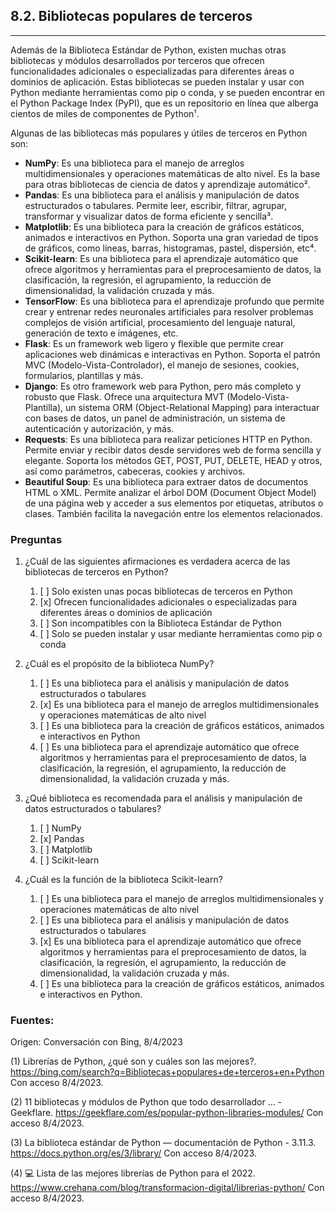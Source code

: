 ## 8.2. Bibliotecas populares de terceros
---
Además de la Biblioteca Estándar de Python, existen muchas otras bibliotecas y módulos desarrollados por terceros que ofrecen funcionalidades adicionales o especializadas para diferentes áreas o dominios de aplicación. Estas bibliotecas se pueden instalar y usar con Python mediante herramientas como pip o conda, y se pueden encontrar en el Python Package Index (PyPI), que es un repositorio en línea que alberga cientos de miles de componentes de Python¹.

Algunas de las bibliotecas más populares y útiles de terceros en Python son:

- **NumPy**: Es una biblioteca para el manejo de arreglos multidimensionales y operaciones matemáticas de alto nivel. Es la base para otras bibliotecas de ciencia de datos y aprendizaje automático².
- **Pandas**: Es una biblioteca para el análisis y manipulación de datos estructurados o tabulares. Permite leer, escribir, filtrar, agrupar, transformar y visualizar datos de forma eficiente y sencilla³.
- **Matplotlib**: Es una biblioteca para la creación de gráficos estáticos, animados e interactivos en Python. Soporta una gran variedad de tipos de gráficos, como líneas, barras, histogramas, pastel, dispersión, etc⁴.
- **Scikit-learn**: Es una biblioteca para el aprendizaje automático que ofrece algoritmos y herramientas para el preprocesamiento de datos, la clasificación, la regresión, el agrupamiento, la reducción de dimensionalidad, la validación cruzada y más.
- **TensorFlow**: Es una biblioteca para el aprendizaje profundo que permite crear y entrenar redes neuronales artificiales para resolver problemas complejos de visión artificial, procesamiento del lenguaje natural, generación de texto e imágenes, etc.
- **Flask**: Es un framework web ligero y flexible que permite crear aplicaciones web dinámicas e interactivas en Python. Soporta el patrón MVC (Modelo-Vista-Controlador), el manejo de sesiones, cookies, formularios, plantillas y más.
- **Django**: Es otro framework web para Python, pero más completo y robusto que Flask. Ofrece una arquitectura MVT (Modelo-Vista-Plantilla), un sistema ORM (Object-Relational Mapping) para interactuar con bases de datos, un panel de administración, un sistema de autenticación y autorización, y más.
- **Requests**: Es una biblioteca para realizar peticiones HTTP en Python. Permite enviar y recibir datos desde servidores web de forma sencilla y elegante. Soporta los métodos GET, POST, PUT, DELETE, HEAD y otros, así como parámetros, cabeceras, cookies y archivos.
- **Beautiful Soup**: Es una biblioteca para extraer datos de documentos HTML o XML. Permite analizar el árbol DOM (Document Object Model) de una página web y acceder a sus elementos por etiquetas, atributos o clases. También facilita la navegación entre los elementos relacionados.

### Preguntas

1. ¿Cuál de las siguientes afirmaciones es verdadera acerca de las bibliotecas de terceros en Python?
   1. [ ] Solo existen unas pocas bibliotecas de terceros en Python
   2. [x] Ofrecen funcionalidades adicionales o especializadas para diferentes áreas o dominios de aplicación
   3. [ ] Son incompatibles con la Biblioteca Estándar de Python
   4. [ ] Solo se pueden instalar y usar mediante herramientas como pip o conda

2. ¿Cuál es el propósito de la biblioteca NumPy?
   1. [ ] Es una biblioteca para el análisis y manipulación de datos estructurados o tabulares
   2. [x] Es una biblioteca para el manejo de arreglos multidimensionales y operaciones matemáticas de alto nivel
   3. [ ] Es una biblioteca para la creación de gráficos estáticos, animados e interactivos en Python
   4. [ ] Es una biblioteca para el aprendizaje automático que ofrece algoritmos y herramientas para el preprocesamiento de datos, la clasificación, la regresión, el agrupamiento, la reducción de dimensionalidad, la validación cruzada y más.

3. ¿Qué biblioteca es recomendada para el análisis y manipulación de datos estructurados o tabulares?
   1. [ ] NumPy
   2. [x] Pandas
   3. [ ] Matplotlib
   4. [ ] Scikit-learn

4. ¿Cuál es la función de la biblioteca Scikit-learn?
   1. [ ] Es una biblioteca para el manejo de arreglos multidimensionales y operaciones matemáticas de alto nivel
   2. [ ] Es una biblioteca para el análisis y manipulación de datos estructurados o tabulares
   3. [x] Es una biblioteca para el aprendizaje automático que ofrece algoritmos y herramientas para el preprocesamiento de datos, la clasificación, la regresión, el agrupamiento, la reducción de dimensionalidad, la validación cruzada y más.
   4. [ ] Es una biblioteca para la creación de gráficos estáticos, animados e interactivos en Python.

### Fuentes:

Origen: Conversación con Bing, 8/4/2023

(1) Librerías de Python, ¿qué son y cuáles son las mejores?. https://bing.com/search?q=Bibliotecas+populares+de+terceros+en+Python Con acceso 8/4/2023.

(2) 11 bibliotecas y módulos de Python que todo desarrollador ... - Geekflare. https://geekflare.com/es/popular-python-libraries-modules/ Con acceso 8/4/2023.

(3) La biblioteca estándar de Python — documentación de Python - 3.11.3. https://docs.python.org/es/3/library/ Con acceso 8/4/2023.

(4) 💻 Lista de las mejores librerías de Python para el 2022. https://www.crehana.com/blog/transformacion-digital/librerias-python/ Con acceso 8/4/2023.